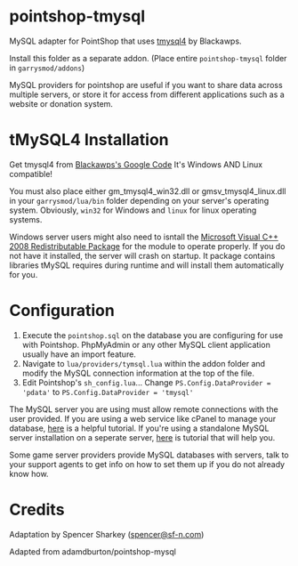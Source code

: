 pointshop-tmysql
================

MySQL adapter for PointShop that uses [tmysql4](https://github.com/blackawps/gm_tmysql4/releases) by Blackawps.

Install this folder as a separate addon. (Place entire `pointshop-tmysql` folder in `garrysmod/addons`)

MySQL providers for pointshop are useful if you want to share data across multiple servers, or store it for access from different applications such as a website or donation system.

tMySQL4 Installation
================

Get tmysql4 from [Blackawps's Google Code](https://github.com/blackawps/gm_tmysql4/releases)
It's Windows AND Linux compatible!

You must also place either gm_tmysql4_win32.dll or gmsv_tmysql4_linux.dll in your `garrysmod/lua/bin` folder depending on your server's operating system. Obviously, `win32` for Windows and `linux` for linux operating systems.

Windows server users might also need to isntall the [Microsoft Visual C++ 2008 Redistributable Package](http://www.microsoft.com/en-us/download/details.aspx?id=29) for the module to operate properly. If you do not have it installed, the server will crash on startup. It package contains libraries tMySQL requires during runtime and will install them automatically for you.

Configuration
================
1. Execute the `pointshop.sql` on the database you are configuring for use with Pointshop. PhpMyAdmin or any other MySQL client application usually have an import feature.
2. Navigate to `lua/providers/tymsql.lua` within the addon folder and modify the MySQL connection information at the top of the file.
3. Edit Pointshop's `sh_config.lua`... Change `PS.Config.DataProvider = 'pdata'` to `PS.Config.DataProvider = 'tmysql'`

The MySQL server you are using must allow remote connections with the user provided. If you are using a web service like cPanel to manage your database, [here](http://www.liquidweb.com/kb/enable-remote-mysql-connections-in-cpanel/) is a helpful tutorial. If you're using a standalone MySQL server installation on a seperate server, [here](http://www.cyberciti.biz/tips/how-do-i-enable-remote-access-to-mysql-database-server.html) is tutorial that will help you. 

Some game server providers provide MySQL databases with servers, talk to your support agents to get info on how to set them up if you do not already know how.

Credits
================
Adaptation by Spencer Sharkey (spencer@sf-n.com)

Adapted from adamdburton/pointshop-mysql
